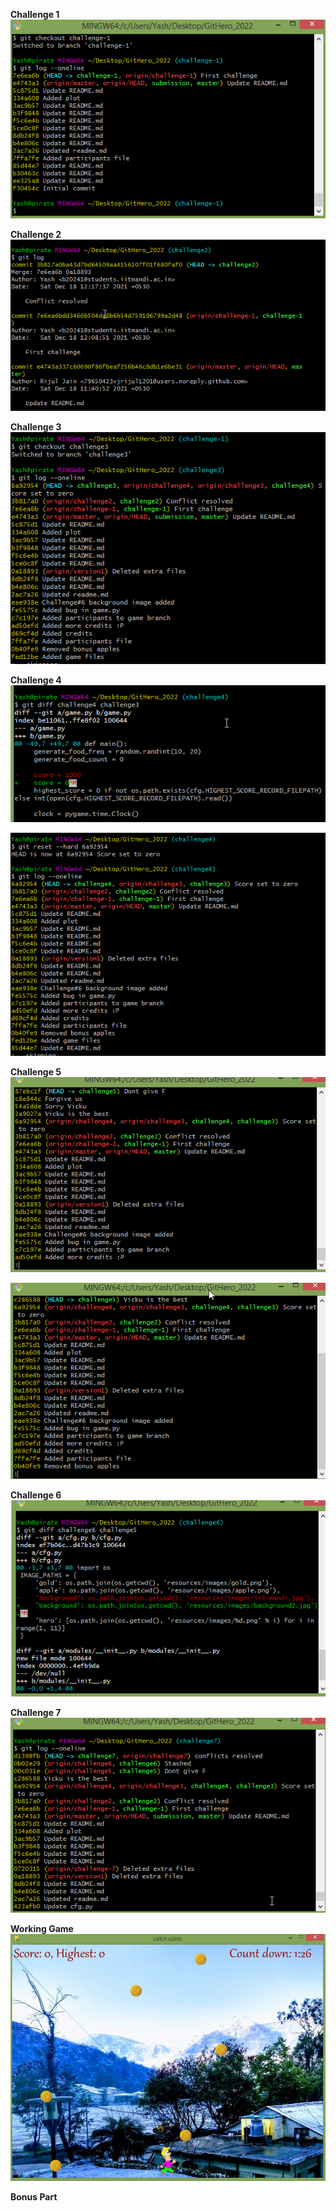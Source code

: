 **Challenge 1**
![1.](Images/challenge1.png)

**Challenge 2**
![2.](Images/Challenge2.png)

**Challenge 3**
![3.](Images/challenge3.png)

**Challenge 4**
![4.1](Images/challenge4.1.png)

![4.2](Images/challenge4.2.png)

**Challenge 5**
![5.1](Images/challenge5.1.png)

![5.2](Images/challenge5.2.png)

**Challenge 6**
![6.](Images/challenge6.1.png)

**Challenge 7**
![7.](Images/challeneg7.png)

**Working Game**
![success...](Images/working-game-ss.png)

**Bonus Part**

